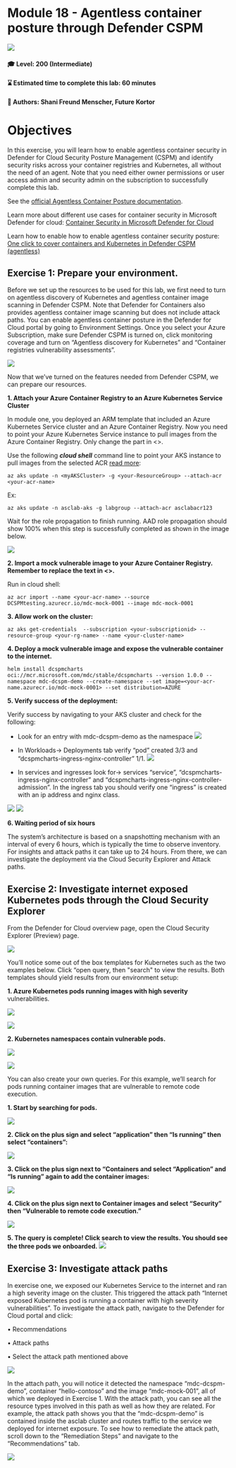 # **Module 18 - Agentless container posture through Defender CSPM**

<p align="left"><img src="../Images/asc-labs-intermediate.gif?raw=true"></p>

#### 🎓 Level: 200 (Intermediate)
#### ⌛ Estimated time to complete this lab: 60 minutes
#### 💁 Authors: Shani Freund Menscher, Future Kortor  


# **Objectives**
In this exercise, you will learn how to enable agentless container security in Defender for Cloud Security Posture Management (CSPM) and identify security risks across your container registries and Kubernetes, all without the need of an agent. Note that you need either owner permissions or user access admin and security admin on the subscription to successfully complete this lab.

See the [official Agentless Container Posture documentation](https://learn.microsoft.com/en-us/azure/defender-for-cloud/concept-agentless-containers).

Learn more about different use cases for container security in Microsoft Defender for cloud: [Container Security in Microsoft Defender for Cloud](https://techcommunity.microsoft.com/t5/microsoft-defender-for-cloud/container-security-with-microsoft-defender-for-cloud/ba-p/3819956)

Learn how to enable how to enable agentless container security posture: [One click to cover containers and Kubernetes in Defender CSPM (agentless)](https://techcommunity.microsoft.com/t5/microsoft-defender-for-cloud/one-click-to-cover-containers-amp-kubernetes-in-defender-cspm/ba-p/3822435)


## **Exercise 1: Prepare your environment.**

Before we set up the resources to be used for this lab, we first need to turn on agentless discovery of Kubernetes and agentless container image scanning in Defender CSPM. Note that Defender for Containers also provides agentless container image scanning but does not include attack paths. You can enable agentless container posture in the Defender for Cloud portal by going to Environment Settings. Once you select your Azure Subscription, make sure Defender CSPM is turned on, click monitoring coverage and turn on “Agentless discovery for Kubernetes” and “Container registries vulnerability assessments”.

![](../Images/enablecontainersdcspm.png?raw=true)

Now that we’ve turned on the features needed from Defender CSPM, we can prepare our resources. 

**1. Attach your Azure Container Registry to an Azure Kubernetes Service Cluster**
 
 In module one, you deployed an ARM template that included an Azure Kubernetes Service cluster and an Azure Container Registry. Now you need to point your Azure Kubernetes Service instance to pull images from the Azure Container Registry.  Only change the part in <>. 

Use the following ***cloud shell*** command line to point your AKS instance to pull images from the selected ACR [read more](https://learn.microsoft.com/en-us/azure/aks/cluster-container-registry-integration?tabs=azure-cli#configure-acr-integration-for-existing-aks-clusters):

```
az aks update -n <myAKSCluster> -g <your-ResourceGroup> --attach-acr <your-acr-name>
```

Ex: 
```
az aks update -n asclab-aks -g labgroup --attach-acr asclabacr123
```


Wait for the role propagation to finish running. AAD role propagation should show 100% when this step is successfully completed as shown in the image below.

![](../Images/dcspmrolepropagation.png?raw=true)


**2.	Import a mock vulnerable image to your Azure Container Registry. Remember to replace the text in <>.**

Run in cloud shell: 

```
az acr import --name <your-acr-name> --source DCSPMtesting.azurecr.io/mdc-mock-0001 --image mdc-mock-0001 
```


**3.	Allow work on the cluster:**

```
az aks get-credentials  --subscription <your-subscriptionid> --resource-group <your-rg-name> --name <your-cluster-name>
```

**4.	Deploy a mock vulnerable image and expose the vulnerable container to the internet.**

```
helm install dcspmcharts  oci://mcr.microsoft.com/mdc/stable/dcspmcharts --version 1.0.0 --namespace mdc-dcspm-demo --create-namespace --set image=<your-acr-name.azurecr.io/mdc-mock-0001> --set distribution=AZURE
```

**5.	Verify success of the deployment:**

Verify success by navigating to your AKS cluster and check for the following:

- Look for an entry with mdc-dcspm-demo as the namespace
![](../Images/verifynamespacedeployment.png?raw=true)

- In Workloads-> Deployments tab verify “pod” created 3/3 and “dcspmcharts-ingress-nginx-controller” 1/1.
![](../Images/verifycontainersdeployment.png?raw=true)

- In services and ingresses look for-> services “service”, “dcspmcharts-ingress-nginx-controller” and “dcspmcharts-ingress-nginx-controller-admission”. In the ingress tab you should verify one “ingress” is created with an ip address and nginx class.

![](../Images/verifyservicesdeployment.png?raw=true)
![](../Images/verifyingressdeployment.png?raw=true)
 

**6.	Waiting period of six hours**

The system’s architecture is based on a snapshotting mechanism with an interval of every 6 hours, which is typically the time to observe inventory. For insights and attack paths it can take up to 24 hours. 
From there, we can investigate the deployment via the Cloud Security Explorer and Attack paths.



## **Exercise 2: Investigate internet exposed Kubernetes pods through the Cloud Security Explorer**

From the Defender for Cloud overview page, open the Cloud Security Explorer (Preview) page. 

![](../Images/opencloudsecurityexplorer.png?raw=true)
 
You’ll notice some out of the box templates for Kubernetes such as the two examples below. Click “open query, then "search" to view the results. Both templates should yield results from our environment setup:

**1.	Azure Kubernetes pods running images with high severity** vulnerabilities.

![](../Images/queryrunningpods.png?raw=true)

![](../Images/queryrunningpodsresults.png?raw=true)
 
**2.	Kubernetes namespaces contain vulnerable pods.**

 ![](../Images/vulnerablenamespace.png?raw=true)

 ![](../Images/vulnerablenamespaceresults.png?raw=true)

 
You can also create your own queries. For this example, we’ll search for pods running container images that are vulnerable to remote code execution.

**1.	Start by searching for pods.**

![](../Images/querypods1.png?raw=true)

**2.	Click on the plus sign and select “application” then “Is running” then select “containers”:**

![](../Images/querypods2.png?raw=true)
 
**3.	Click on the plus sign next to “Containers and select “Application” and “Is running” again to add the container images:**

![](../Images/querypods3.png?raw=true)
 
**4.	Click on the plus sign next to Container images and select “Security” then “Vulnerable to remote code execution.”**

![](../Images/querypods4.png?raw=true)
 
**5.	The query is complete! Click search to view the results. You should see the three pods we onboarded.**
![](../Images/querypods5.png?raw=true)



## **Exercise 3: Investigate attack paths**
In exercise one, we exposed our Kubernetes Service to the internet and ran a high severity image on the cluster. This triggered the attack path “Internet exposed Kubernetes pod is running a container with high severity vulnerabilities”. To investigate the attack path, navigate to the Defender for Cloud portal and click:

•	Recommendations

•	Attack paths

•	Select the attack path mentioned above

![](../Images/containersattackpath.png?raw=true)
 
In the attach path, you will notice it detected the namespace “mdc-dcspm-demo”, container “hello-contoso” and the image “mdc-mock-001”, all of which we deployed in Exercise 1. With the attack path, you can see all the resource types involved in this path as well as how they are related. For example, the attack path shows you that the “mdc-dcspm-demo” is contained inside the asclab cluster and routes traffic to the service we deployed for internet exposure.
To see how to remediate the attack path, scroll down to the “Remediation Steps” and navigate to the “Recommendations” tab. 

![](../Images/attackpathVArecommendation.png?raw=true)

